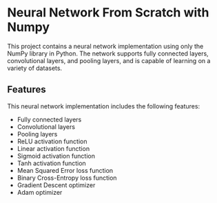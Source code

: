 # Neural Network From Scratch with Numpy

This project contains a neural network implementation using only the NumPy library in Python. The network supports fully connected layers, convolutional layers, and pooling layers, and is capable of learning on a variety of datasets.

## Features

This neural network implementation includes the following features:

- Fully connected layers
- Convolutional layers
- Pooling layers
- ReLU activation function
- Linear activation function
- Sigmoid activation function
- Tanh activation function
- Mean Squared Error loss function
- Binary Cross-Entropy loss function
- Gradient Descent optimizer
- Adam optimizer
